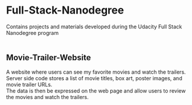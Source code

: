 # Full-Stack-Nanodegree
Contains projects and materials developed during the Udacity Full Stack Nanodegree program<br>
<br>
<h2>Movie-Trailer-Website</h2>
A website where users can see my favorite movies and watch the trailers.<br>
Server side code stores a list of movie titles, box art, poster images, and movie trailer URLs.<br>
The data is then be expressed on the web page and allow users to review the movies and watch the trailers.<br>
